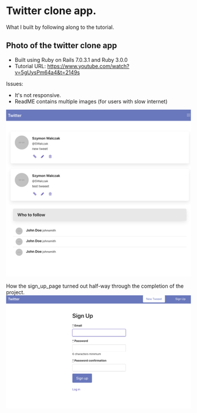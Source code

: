 # Twitter clone app. 

What I built by following along to the tutorial.
## Photo of the twitter clone app

- Built using Ruby on Rails 7.0.3.1 and Ruby 3.0.0
- Tutorial URL: https://www.youtube.com/watch?v=5gUysPm64a4&t=2149s

Issues: 
 - It's not responsive.
 - ReadME contains multiple images (for users with slow internet)

![alt text](readme-images/image.png "Twitter clone app")


How the sign_up_page turned out half-way through the completion of the project.
![alt text](readme-images/sign_up_page_image.png "Twitter clone app")

